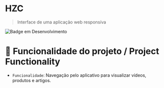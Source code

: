 <h1>HZC</h1> 

>Interface de uma aplicação web responsíva

![Badge em Desenvolvimento](https://img.shields.io/badge/Status-Finished-green)

# :hammer: Funcionalidade do projeto / Project Functionality

- `Funcionalidade`: Navegação pelo aplicativo para visualizar vídeos, produtos e artigos.




